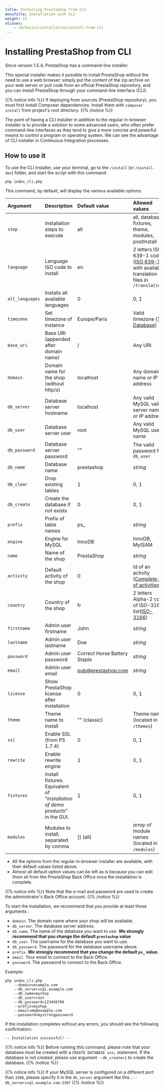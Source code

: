 ```yaml
---
title: Installing PrestaShop from CLI
menuTitle: Installation with CLI
weight: 15
aliases:
    - /8/basics/installation/install-from-cli
---
```


# Installing PrestaShop from CLI

Since version 1.5.4, PrestaShop has a command-line installer.

This special installer makes it possible to install PrestaShop without the need to use a web browser: simply put the content of the zip archive on your web server or pull code from an official PrestaShop repository, and you can install PrestaShop through your command-line interface (CLI). 

{{% notice info %}}
If deploying from sources (PrestaShop repository), you must first install Composer dependencies.
Install them with `composer install` from project's root directory.
{{% /notice %}}

The point of having a CLI installer in addition to the regular in-browser installer is to provide a solution to some advanced users, who often prefer command-line interfaces as they tend to give a more concise and powerful means to control a program or operating system. We can see the advantage of CLI installer in Continuous Integration processes.

## How to use it

To use the CLI installer, use your terminal, go to the `/install` (or `/install-dev`) folder, and start the script with this command:

```shell
php index_cli.php
```

This command, by default, will display the various available options:

| Argument        | Description                                | Default value                | Allowed values                                                                                        |
| :-------------- | :----------------------------------------- | :--------------------------- | :---------------------------------------------------------------------------------------------------- |
| `step`          | Installation steps to execute              | all                          | all, database, fixtures, theme, modules, postInstall                                                  |
| `language`      | Language ISO code to install               | en                           | 2 letters ISO 639-1 code ([ISO 639-1][iso-639-1]) with available translation files in `/translations` |
| `all_languages` | Installs all available languages           | 0                            | 0, 1                                                                                                  |
| `timezone`      | Set timezone of instance                   | Europe/Paris                 | Valid timezone ([TZ Database][tz-database])                                                           |
| `base_uri`      | Base URI (appended after domain name)      | /                            | Any URI                                                                                               |
| `domain`        | Domain name for the shop (without http/s)  | localhost                    | Any domain name or IP address                                                                         |
| `db_server`     | Database server hostname                   | localhost                    | Any valid MySQL valid server name or IP address                                                       |
| `db_user`       | Database server user                       | root                         | Any valid MySQL user name                                                                             |
| `db_password`   | Database server password                   | ""                           | The valid password for `db_user`                                                                      |
| `db_name`       | Database name                              | prestashop                   | _string_                                                                                              |
| `db_clear`      | Drop existing tables                       | 1                            | 0, 1                                                                                                  |
| `db_create`     | Create the database if not exists          | 0                            | 0, 1                                                                                                  |
| `prefix`        | Prefix of table names                      | ps\_                         | _string_                                                                                              |
| `engine`        | Engine for MySQL                           | InnoDB                       | InnoDB, MyISAM                                                                                        |
| `name`          | Name of the shop                           | PrestaShop                   | _string_                                                                                              |
| `activity`      | Default activity of the shop               | 0                            | Id of an activity ([Complete list of activities][activities])                                         |
| `country`       | Country of the shop                        | fr                           | 2 letters Alpha-2 code of ISO-3166 list([ISO-3166][iso-3166])                                         |
| `firstname`     | Admin user firstname                       | John                         | _string_                                                                                              |
| `lastname`      | Admin user lastname                        | Doe                          | _string_                                                                                              |
| `password`      | Admin user password                        | Correct Horse Battery Staple | _string_                                                                                              |
| `email`         | Admin user email                           | pub@prestashop.com           | _string_                                                                                              |
| `license`       | Show PrestaShop license after installation | 0                            | 0, 1                                                                                                  |
| `theme`         | Theme name to install                      | "" (classic)                 | Theme name (located in `/themes`)                                                                     |
| `ssl`           | Enable SSL (from PS 1.7.4)                 | 0                            | 0, 1                                                                                                  |
| `rewrite`       | Enable rewrite engine                      | 1                            | 0, 1                                                                                                  |
| `fixtures`      | Install fixtures. Equivalent of "*Installation of demo products*" in the GUI. | 1                            | 0, 1                                                                                                  |
| `modules`       | Modules to install, separated by comma     | [] (all)                     | _array_ of module names (located in `/modules`)                                                       |

- All the options from the regular in-browser installer are available, with their default values listed above.
- Almost all default option values can be left as is because you can edit them all from the PrestaShop Back Office once the installation is complete. 

{{% notice info %}}
Note that the e-mail and password are used to create the administrator's Back Office account.
{{% /notice %}}

To start the installation, we recommend that you provide at least these arguments :

- `domain`. The domain name where your shop will be available.
- `db_server`. The database server address.
- `db_name`. The name of the database you want to use. **We strongly recommend that you change the default `prestashop` value**
- `db_user`. The username for the database you want to use.
- `db_password`. The password for the database username above.
- `prefix`. **We strongly recommend that you change the default `ps_` value.**
- `email`. Your email to connect to the Back Office. 
- `password`. The password to connect to the Back Office.

Example:

```shell
php index_cli.php 
    --domain=example.com 
    --db_server=sql.example.com 
    --db_name=myshop
    --db_user=root 
    --db_password=123456789 
    --prefix=myshop_
    --email=me@example.com
    --password=mystrongpassword
```

If the installation completes without any errors, you should see the following confirmation:

```shell
-- Installation successful! --
```

{{% notice info %}}
Before running this command, please note that your database must be created with a `CREATE DATABASE xxx;` statement. 
If the database is not created, please use argument `--db_create=1` to create the database.
{{% /notice %}}

{{% notice info %}}
If your MySQL server is configured on a different port than `3306`, please specify it in the `db_server` argument like this :
`--db_server=sql.example.com:3307`
{{% /notice %}}

[iso-639-1]: https://en.wikipedia.org/wiki/List_of_ISO_639-1_codes
[tz-database]: https://en.wikipedia.org/wiki/List_of_tz_database_time_zones
[activities]: https://github.com/PrestaShop/PrestaShop/blob/8.0.x/src/PrestaShopBundle/Form/Admin/Configure/ShopParameters/General/PreferencesType.php#L211-L230
[iso-3166]: https://en.wikipedia.org/wiki/List_of_ISO_3166_country_codes
